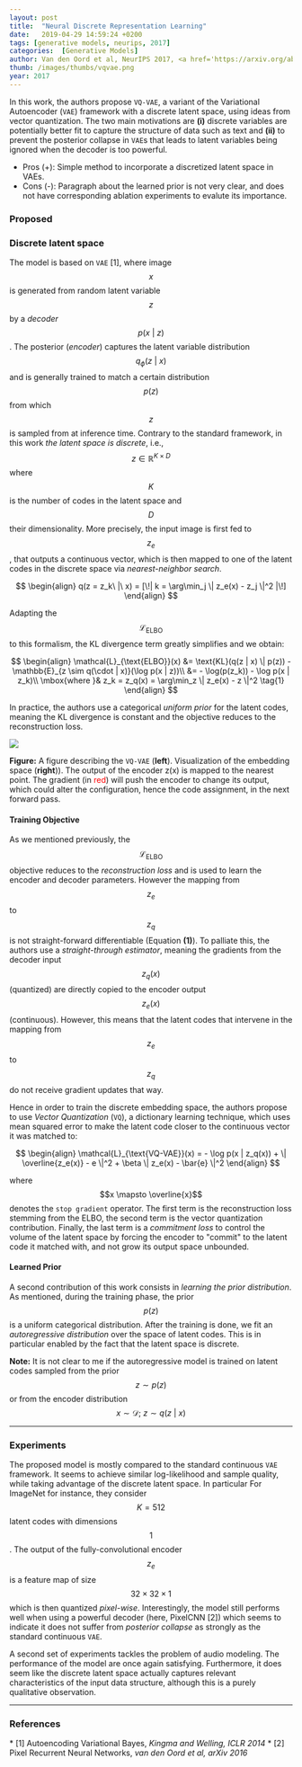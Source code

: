 ```yaml
---
layout: post
title:  "Neural Discrete Representation Learning"
date:   2019-04-29 14:59:24 +0200
tags: [generative models, neurips, 2017]
categories:  [Generative Models]
author: Van den Oord et al, NeurIPS 2017, <a href='https://arxiv.org/abs/1711.00937' target='_blank'>[link]</a>
thumb: /images/thumbs/vqvae.png
year: 2017
---
```



<div class="summary">
In this work, the authors propose <code>VQ-VAE</code>, a variant of the Variational Autoencoder (<code>VAE</code>) framework with a discrete latent space, using ideas from vector quantization. The two main motivations are <b>(i)</b> discrete variables are potentially better fit to capture the structure of data such as text and <b>(ii)</b> to prevent the posterior collapse in <code>VAE</code>s that leads to latent variables being ignored when the decoder is too powerful.
<ul>
<li><span class="procons">Pros (+):</span> Simple method to incorporate a discretized latent space in VAEs.</li>
<li><span class="procons">Cons (-):</span> Paragraph about the learned prior is not very clear, and does not have corresponding ablation experiments to evalute its importance.</li>
</ul>
</div>


<h3 class="section proposed"> Proposed </h3>

### Discrete latent space

The model is based on `VAE` <span class="citations">[1]</span>, where image $$x$$ is generated from random latent variable $$z$$ by a *decoder* $$p(x\ \vert\ z)$$. The posterior (*encoder*) captures the latent variable distribution $$q_{\phi}(z\ \vert\ x)$$ and is generally trained to match a certain distribution $$p(z)$$ from which $$z$$ is sampled from at inference time.
Contrary to the standard framework, in this work *the latent space is discrete*, i.e., $$z \in \mathbb{R}^{K \times D}$$ where $$K$$ is the number of codes in the latent space and $$D$$ their dimensionality. More precisely, the input image is first fed to $$z_e$$, that outputs a continuous vector, which is then mapped to one of the latent codes in the discrete space via *nearest-neighbor search*.

$$
\begin{align}
q(z = z_k\ |\ x) = [\!| k = \arg\min_j \| z_e(x) - z_j \|^2 |\!]
\end{align}
$$

Adapting the $$\mathcal{L}_{\text{ELBO}}$$ to this formalism, the KL divergence term greatly simplifies and we obtain:

$$
\begin{align}
\mathcal{L}_{\text{ELBO}}(x) &= \text{KL}(q(z | x) \| p(z)) - \mathbb{E}_{z \sim q(\cdot | x)}(\log p(x | z))\\
&= - \log(p(z_k)) -  \log p(x | z_k)\\
\mbox{where }& z_k = z_q(x) = \arg\min_z \| z_e(x) - z \|^2 \tag{1}
\end{align}
$$

In practice, the authors use a categorical *uniform prior* for the latent codes, meaning the KL divergence is constant and the objective reduces to the reconstruction loss.


<div class="figure">
<img src="{{ site.baseurl }}/images/posts/vqvae.png">
<p><b>Figure:</b>  A figure describing the <code>VQ-VAE</code> (<b>left</b>). Visualization of the embedding space (<b>right</b>)). The output of the encoder z(x) is mapped to the nearest point. The gradient (in <span style="color:red">red</span>) will push the
encoder to change its output, which could alter the configuration, hence the code assignment, in the next forward pass.</p>
</div>

#### Training Objective
As we mentioned previously, the $$\mathcal{L}_{\text{ELBO}}$$ objective reduces to the *reconstruction loss* and is used to learn the encoder and decoder parameters.  However the mapping from $$z_e$$ to $$z_q$$ is not straight-forward differentiable (Equation **(1)**). 
To palliate this, the authors use a *straight-through estimator*, meaning the gradients from the decoder input $$z_q(x)$$ (quantized) are directly copied to the encoder output $$z_e(x)$$ (continuous).
However, this means that the latent codes that intervene in the mapping from $$z_e$$ to $$z_q$$ do not receive gradient updates that way. 

Hence in order to train the discrete embedding space, the authors propose to use *Vector Quantization* (`VQ`), a dictionary learning technique, which uses mean squared error to make the latent code closer to the continuous vector it was matched to:

$$
\begin{align}
\mathcal{L}_{\text{VQ-VAE}}(x) = -  \log p(x | z_q(x)) + \| \overline{z_e(x)} - e \|^2 + \beta  \| z_e(x) - \bar{e} \|^2 
\end{align}
$$

where $$x \mapsto  \overline{x}$$ denotes the `stop gradient` operator. The first term is the reconstruction loss stemming from the ELBO, the second term is the vector quantization contribution. Finally, the last  term is a *commitment loss* to control  the volume of the latent space by forcing the encoder to "commit" to the latent code it matched with, and not grow its output space unbounded. 

#### Learned Prior
A second contribution of this work consists in *learning the prior distribution*. As mentioned, during the training phase, the prior $$p(z)$$ is a uniform categorical distribution. After the training is done, we fit an *autoregressive distribution* over the space of latent codes. This is in particular enabled by the fact that the latent space is discrete. 

**Note:** It is not clear to me if the autoregressive model is trained on latent codes sampled from the prior $$z \sim p(z)$$ or from the encoder distribution $$x \sim \mathcal{D};\ z \sim q(z\ \vert\ x)$$

---

<h3 class="section experiments"> Experiments </h3>

The proposed model is mostly  compared to the standard continuous `VAE` framework. It seems to achieve similar log-likelihood and sample quality, while taking advantage of the discrete latent space. In particular 
For ImageNet for instance, they consider $$K = 512$$ latent codes with dimensions $$1$$. The output of the fully-convolutional encoder $$z_e$$ is a feature map of size $$32 \times 32 \times 1$$ which is then quantized *pixel-wise*. Interestingly, the model still performs well when using a powerful decoder (here, PixelCNN <span class="citations">[2]</span>) which seems to indicate it does not suffer from *posterior collapse* as strongly as the standard continuous `VAE`.

A second set of experiments tackles the problem of audio modeling. The performance of the model are once again satisfying. Furthermore, it does seem like the discrete latent space actually captures relevant characteristics of the input data structure, although this is a purely qualitative observation.

---

<h3 class="section references"> References </h3>
* <span class="citations">[1]</span> Autoencoding Variational Bayes, <i>Kingma and Welling, ICLR 2014</i>
* <span class="citations">[2]</span> Pixel Recurrent Neural Networks, <i>van den Oord et al, arXiv 2016</i>
